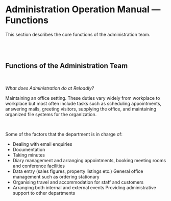 # Administration Operation Manual — Functions

This section describes the core functions of the administration team.

<br/>
<br/>

## Functions of the Administration Team

<br/>


*What does Administration do at Reloadly?* 
<br/>

Maintaining an office setting. These duties vary widely from workplace to workplace but most often include tasks such as scheduling appointments, answering mails, greeting visitors, supplying the office, and maintaining organized file systems for the organization. 

<br/>

Some of the factors that the department is in charge of:

- Dealing with email enquiries
- Documentation 
- Taking minutes
- Diary management and arranging appointments, booking meeting rooms and conference facilities
- Data entry (sales figures, property listings etc.)
General office management such as ordering stationary
- Organising travel and accommodation for staff and customers
- Arranging both internal and external events
Providing administrative support to other departments